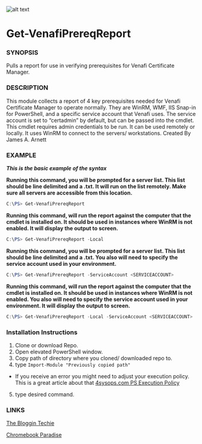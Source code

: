 ![alt text](https://i.imgsafe.org/52/5236bd6547.jpeg "IronScripter Logo")
# Get-VenafiPrereqReport
### SYNOPSIS
Pulls a report for use in verifying prerequisites for Venafi Certificate Manager.
### DESCRIPTION
This module collects a report of 4 key prerequisites needed for Venafi Certificate Manager to operate normally. They are WinRM, WMF, IIS Snap-in for PowerShell, and a specific service account that Venafi uses. The service account is set to “certadmin” by default, but can be passed into the cmdlet. This cmdlet requires admin credentials to be run. It can be used remotely or locally. It uses WinRM to connect to the servers/ workstations.
Created By James A. Arnett
### EXAMPLE
***This is the basic example of the syntax***

**Running this command, you will be prompted for a server list. This list should be line delimited and a .txt. It will run on the list remotely. Make sure all servers are accessible from this location.**
```powershell
C:\PS> Get-VenafiPrereqReport
```
**Running this command, will run the report against the computer that the cmdlet is installed on. It should be used in instances where WinRM is not enabled. It will display the output to screen.**
```powershell
C:\PS> Get-VenafiPrereqReport -Local
```
**Running this command, you will be prompted for a server list. This list should be line delimited and a .txt. You also will need to specify the service account used in your environment.**
```powershell
C:\PS> Get-VenafiPrereqReport -ServiceAccount <SERVICEACCOUNT>
```
**Running this command, will run the report against the computer that the cmdlet is installed on. It should be used in instances where WinRM is not enabled. You also will need to specify the service account used in your environment. It will display the output to screen.**
```powershell
C:\PS> Get-VenafiPrereqReport -Local -ServiceAccount <SERVICEACCOUNT>
```

### Installation Instructions
1. Clone or download Repo.
2. Open elevated PowerShell window.
3. Copy path of directory where you cloned/ downloaded repo to.
4. type ```Import-Module "Previously copied path"```
  * If you receive an error you might need to adjust your execution policy. This is a great article about that [4sysops.com PS Execution Policy](https://4sysops.com/archives/powershell-bypass-executionpolicy-to-run-downloaded-scripts/ "4sysops.com")
5. type desired command.

### LINKS
[The Bloggin Techie](http://bloggintechie.blogspot.com/ "James' Blog")

[Chromebook Paradise](https://chromebookparadise.wordpress.com/ "Chromebook Paradise")